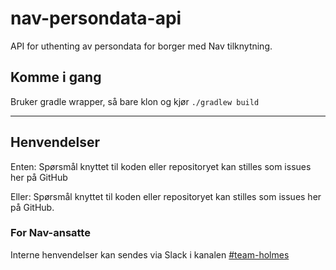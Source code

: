 # nav-persondata-api
API for uthenting av persondata for borger med Nav tilknytning.

## Komme i gang
Bruker gradle wrapper, så bare klon og kjør `./gradlew build`

---

## Henvendelser

Enten:
Spørsmål knyttet til koden eller repositoryet kan stilles som issues her på GitHub

Eller:
Spørsmål knyttet til koden eller repositoryet kan stilles som issues her på GitHub.

### For Nav-ansatte

Interne henvendelser kan sendes via Slack i kanalen [#team-holmes](https://nav-it.slack.com/archives/C08CZLL2QKE)